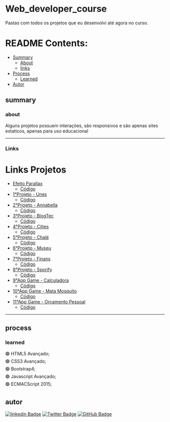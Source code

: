 # Web_developer_course 

<p>Pastas com todos os projetos que eu desenvolvi até agora no curso. </p>

# README Contents:

- [Summary](#summary)
  - [About](#about)
  - [links](#links)
- [Process](#process)
  - [Learned](#learned)
- [Autor](#autor)    

## summary

### about

<p>Alguns projetos possuem interações, são responsivos e são apenas sites estaticos, apenas para uso educacional</p>

---

### Links

<h1>Links Projetos</h1>

- [Efeito Parallax](https://patrickcaramico.github.io/Web_developer_course/Efeito-Parallax/index.html)
  - [Código](https://github.com/PatrickCaramico/Web_developer_course/tree/main/Efeito-Parallax)
- [1°Projeto - Unes](https://patrickcaramico.github.io/Web_developer_course/1°-Projeto-Unes/index.html)
  - [Código](https://github.com/PatrickCaramico/Web_developer_course/tree/main/1°-Projeto-Unes)
- [2°Projeto - Annabella](https://patrickcaramico.github.io/Web_developer_course/2°-Projeto-AnnaBella/index.html)
  - [Código](https://github.com/PatrickCaramico/Web_developer_course/tree/main/2°-Projeto-AnnaBella)
- [3°Projeto - BlogTec](https://patrickcaramico.github.io/Web_developer_course/3°-Projeto-BlogTec/index.html)
  - [Código](https://github.com/PatrickCaramico/Web_developer_course/tree/main/3°-Projeto-BlogTec)
- [4°Projeto - Cities](https://patrickcaramico.github.io/Web_developer_course/4°-Projeto-Cities/index.html)
  - [Código](https://github.com/PatrickCaramico/Web_developer_course/tree/main/4°-Projeto-Cities)
- [5°Projeto - Chalé](https://patrickcaramico.github.io/Web_developer_course/5°-Projeto-Chalé/index.html)
  - [Código](https://github.com/PatrickCaramico/Web_developer_course/tree/main/5°-Projeto-Chalé)
- [6°Projeto - Museu](https://patrickcaramico.github.io/Web_developer_course/6°-Projeto-Museu/index.html)
  - [Código](https://github.com/PatrickCaramico/Web_developer_course/tree/main/6°-Projeto-Museu)
- [7°Projeto - Finans](https://patrickcaramico.github.io/Web_developer_course/7°-Projeto-Finans/index.html)
  - [Código](https://github.com/PatrickCaramico/Web_developer_course/tree/main/7°-Projeto-Finans)
- [8°Projeto - Sporify](https://patrickcaramico.github.io/Web_developer_course/8°-Projeto-Spotify/index.html)
  - [Código](https://github.com/PatrickCaramico/Web_developer_course/tree/main/8°-Projeto-Spotify)
- [9°App Game - Calculadora](https://patrickcaramico.github.io/Web_developer_course/9°-App-Game-Calculadora/index.html)
  - [Código](https://github.com/PatrickCaramico/Web_developer_course/tree/main/9°-App-Game-Calculadora)
- [10°App Game - Mata Mosquito](https://patrickcaramico.github.io/Web_developer_course/10°-App-Game-Mata-Mosquito/index.html)
  - [Código](https://github.com/PatrickCaramico/Web_developer_course/tree/main/10°-App-Game-Mata-Mosquito)
- [11°App Game - Orçamento Pessoal](https://patrickcaramico.github.io/Web_developer_course/11°-App-Orcamento-Pessoal/index.html)
  - [Código](https://github.com/PatrickCaramico/Web_developer_course/tree/main/11%C2%B0-App-Orcamento-Pessoal)          

---

## process

### learned

🟢 HTML5 Avançado; <br>
🟢 CSS3 Avançado; <br>
🟢 Bootstrap4; <br>
🟢 Javascript Avançado; <br>
🟢 ECMACScript 2015; <br>

## autor

[![linkedin Badge](https://img.shields.io/badge/Patrick%20Caramico-0077B5?style=for-the-badge&logo=linkedin&logoColor=white&Linkedin&logoColor=white&link=https://www.linkedin.com/in/patrickcaramico)](https://www.linkedin.com/in/patrickcaramico/)
[![Twitter Badge](https://img.shields.io/badge/Caramico%20Patrick-0077B5?style=for-the-badge&logo=twitter&logoColor=white&link=https://twitter.com/CaramicoPatrick)](https://twitter.com/CaramicoPatrick)
[![GitHub Badge](https://img.shields.io/badge/Patrick%20Caramico-0077B5?style=for-the-badge&logo=github&logoColor=white&link=https://github.com/PatrickCaramico)](https://github.com/PatrickCaramico)




